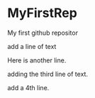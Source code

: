 # MyFirstRep
My first github repositor

add a line of text

Here is another line.

adding the third line of text. 

add a 4th line. 
